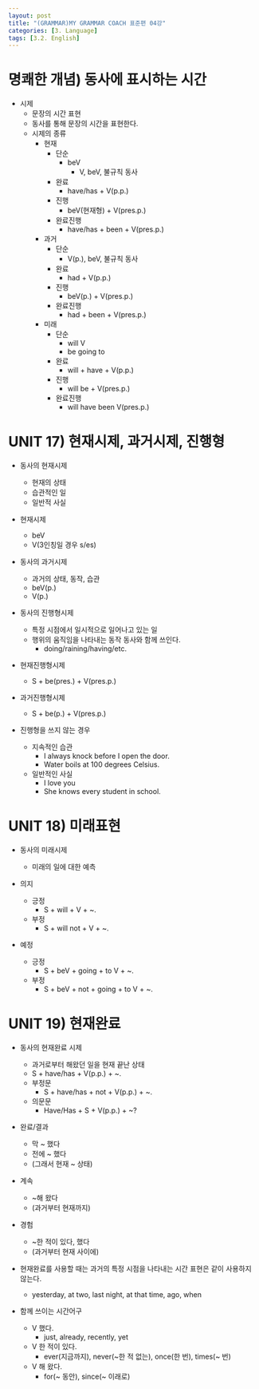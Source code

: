 ```yaml
---
layout: post
title: "(GRAMMAR)MY GRAMMAR COACH 표준편 04강"
categories: [3. Language]
tags: [3.2. English]
---
```

# 명쾌한 개념) 동사에 표시하는 시간

* 시제
    * 문장의 시간 표현
    * 동사를 통해 문장의 시간을 표현한다.
    * 시제의 종류
        * 현재
            * 단순
                * beV
                    * V, beV, 불규칙 동사
            * 완료
                * have/has + V(p.p.)
            * 진행
                * beV(현재형) + V(pres.p.)
            * 완료진행
                * have/has + been + V(pres.p.)
        * 과거
            * 단순
                *  V(p.), beV, 불규칙 동사
            * 완료
                * had + V(p.p.)
            * 진행
                * beV(p.) + V(pres.p.)
            * 완료진행
                * had + been + V(pres.p.)
        * 미래
            * 단순
                * will V
                * be going to
            * 완료
                * will + have + V(p.p.)
            * 진행
                * will be + V(pres.p.)
            * 완료진행
                * will have been V(pres.p.)

# UNIT 17) 현재시제, 과거시제, 진행형

* 동사의 현재시제
    * 현재의 상태
    * 습관적인 일
    * 일반적 사실

* 현재시제
    * beV
    * V(3인칭일 경우 s/es)

* 동사의 과거시제
    * 과거의 상태, 동작, 습관
    * beV(p.)
    * V(p.)

* 동사의 진행형시제
    * 특정 시점에서 일시적으로 일어나고 있는 일
    * 행위의 움직임을 나타내는 동작 동사와 함께 쓰인다.
        * doing/raining/having/etc.

* 현재진행형시제
    * S + be(pres.) + V(pres.p.)

* 과거진행형시제
    * S + be(p.) + V(pres.p.)

* 진행형을 쓰지 않는 경우
    * 지속적인 습관
        * I always knock before I open the door.
        * Water boils at 100 degrees Celsius.
    * 일반적인 사실
        * I love you
        * She knows every student in school.

# UNIT 18) 미래표현

* 동사의 미래시제
    * 미래의 일에 대한 예측

* 의지
    * 긍정
        * S + will + V + ~.
    * 부정
        * S + will not + V + ~.
* 예정
    * 긍정
        * S + beV + going + to V + ~.
    * 부정
        * S + beV + not + going + to V + ~.

# UNIT 19) 현재완료

* 동사의 현재완료 시제
    * 과거로부터 해왔던 일을 현재 끝난 상태
    * S + have/has + V(p.p.) + ~.
    * 부정문
        * S + have/has + not + V(p.p.) + ~.
    * 의문문
        * Have/Has + S + V(p.p.) + ~?

* 완료/결과
    * 막 ~ 했다
    * 전에 ~ 했다
    * (그래서 현재 ~ 상태)
* 계속
    * ~해 왔다
    * (과거부터 현재까지)
* 경험
    * ~한 적이 있다, 했다
    * (과거부터 현재 사이에)

* 현재완료를 사용할 때는 과거의 특정 시점을 나타내는 시간 표현은 같이 사용하지 않는다.
    * yesterday, at two, last night, at that time, ago, when

* 함께 쓰이는 시간어구
    * V 했다.
        * just, already, recently, yet
    * V 한 적이 있다.
        * ever(지금까지), never(~한 적 없는), once(한 번), times(~ 번)
    * V 해 왔다.
        * for(~ 동안), since(~ 이래로)